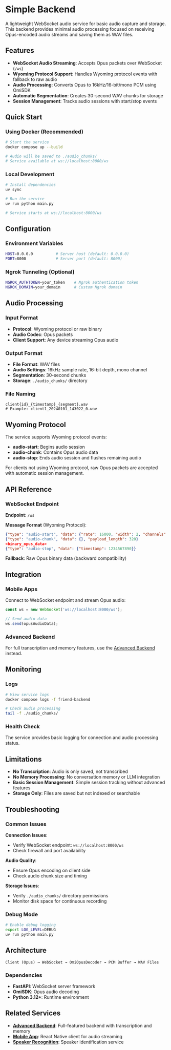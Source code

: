 # Simple Backend

A lightweight WebSocket audio service for basic audio capture and storage. This backend provides minimal audio processing focused on receiving Opus-encoded audio streams and saving them as WAV files.

## Features

- **WebSocket Audio Streaming**: Accepts Opus packets over WebSocket (`/ws`)
- **Wyoming Protocol Support**: Handles Wyoming protocol events with fallback to raw audio
- **Audio Processing**: Converts Opus to 16kHz/16-bit/mono PCM using OmiSDK
- **Automatic Segmentation**: Creates 30-second WAV chunks for storage
- **Session Management**: Tracks audio sessions with start/stop events

## Quick Start

### Using Docker (Recommended)

```bash
# Start the service
docker compose up --build

# Audio will be saved to ./audio_chunks/
# Service available at ws://localhost:8000/ws
```

### Local Development

```bash
# Install dependencies
uv sync

# Run the service
uv run python main.py

# Service starts at ws://localhost:8000/ws
```

## Configuration

### Environment Variables

```bash
HOST=0.0.0.0          # Server host (default: 0.0.0.0)
PORT=8000             # Server port (default: 8000)
```

### Ngrok Tunneling (Optional)

```bash
NGROK_AUTHTOKEN=your_token    # Ngrok authentication token
NGROK_DOMAIN=your_domain      # Custom Ngrok domain
```

## Audio Processing

### Input Format
- **Protocol**: Wyoming protocol or raw binary
- **Audio Codec**: Opus packets
- **Client Support**: Any device streaming Opus audio

### Output Format
- **File Format**: WAV files
- **Audio Settings**: 16kHz sample rate, 16-bit depth, mono channel
- **Segmentation**: 30-second chunks
- **Storage**: `./audio_chunks/` directory

### File Naming
```
client{id}_{timestamp}_{segment}.wav
# Example: client1_20240101_143022_0.wav
```

## Wyoming Protocol

The service supports Wyoming protocol events:

- **audio-start**: Begins audio session
- **audio-chunk**: Contains Opus audio data  
- **audio-stop**: Ends audio session and flushes remaining audio

For clients not using Wyoming protocol, raw Opus packets are accepted with automatic session management.

## API Reference

### WebSocket Endpoint

**Endpoint**: `/ws`

**Message Format** (Wyoming Protocol):
```json
{"type": "audio-start", "data": {"rate": 16000, "width": 2, "channels": 1}}
{"type": "audio-chunk", "data": {}, "payload_length": 320}
<binary_opus_data>
{"type": "audio-stop", "data": {"timestamp": 1234567890}}
```

**Fallback**: Raw Opus binary data (backward compatibility)

## Integration

### Mobile Apps
Connect to WebSocket endpoint and stream Opus audio:

```javascript
const ws = new WebSocket('ws://localhost:8000/ws');

// Send audio data
ws.send(opusAudioData);
```

### Advanced Backend
For full transcription and memory features, use the [Advanced Backend](../advanced/) instead.

## Monitoring

### Logs
```bash
# View service logs
docker compose logs -f friend-backend

# Check audio processing
tail -f ./audio_chunks/
```

### Health Check
The service provides basic logging for connection and audio processing status.

## Limitations

- **No Transcription**: Audio is only saved, not transcribed
- **No Memory Processing**: No conversation memory or LLM integration  
- **Basic Session Management**: Simple session tracking without advanced features
- **Storage Only**: Files are saved but not indexed or searchable

## Troubleshooting

### Common Issues

**Connection Issues**:
- Verify WebSocket endpoint: `ws://localhost:8000/ws`
- Check firewall and port availability

**Audio Quality**:
- Ensure Opus encoding on client side
- Check audio chunk size and timing

**Storage Issues**:
- Verify `./audio_chunks/` directory permissions
- Monitor disk space for continuous recording

### Debug Mode
```bash
# Enable debug logging
export LOG_LEVEL=DEBUG
uv run python main.py
```

## Architecture

```
Client (Opus) → WebSocket → OmiOpusDecoder → PCM Buffer → WAV Files
```

### Dependencies
- **FastAPI**: WebSocket server framework
- **OmiSDK**: Opus audio decoding
- **Python 3.12+**: Runtime environment

## Related Services

- **[Advanced Backend](../advanced/)**: Full-featured backend with transcription and memory
- **[Mobile App](../../app/)**: React Native client for audio streaming
- **[Speaker Recognition](../../extras/speaker-recognition/)**: Speaker identification service